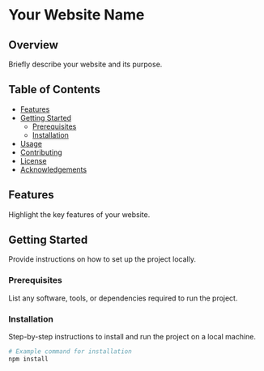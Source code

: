 # Your Website Name

## Overview

Briefly describe your website and its purpose.

## Table of Contents

- [Features](#features)
- [Getting Started](#getting-started)
  - [Prerequisites](#prerequisites)
  - [Installation](#installation)
- [Usage](#usage)
- [Contributing](#contributing)
- [License](#license)
- [Acknowledgements](#acknowledgements)

## Features

Highlight the key features of your website.

## Getting Started

Provide instructions on how to set up the project locally.

### Prerequisites

List any software, tools, or dependencies required to run the project.

### Installation

Step-by-step instructions to install and run the project on a local machine.

```bash
# Example command for installation
npm install
